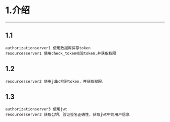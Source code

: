 # 1.介绍
--------------------------
##    1.1
    authorizationserver1 使用数据库保存token
    resourcesserver1 使用check_token校验token,并获取权限
##    1.2    
    resourcesserver2 使用jdbc检验token，并获取权限。
##    1.3     
    authorizationserver3 使用jwt
    resourcesserver3 获取公钥，验证签名正确性，获取jwt中的用户信息

  
    
    
    
    
    